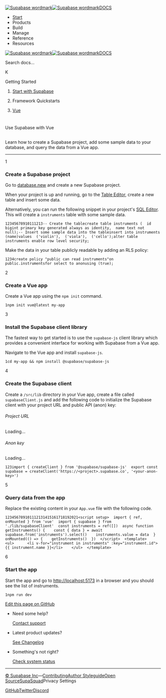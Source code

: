 [![Supabase wordmark](https://supabase.com/docs/_next/image?url=%2Fdocs%2Fsupabase-dark.svg&w=256&q=75&dpl=dpl_5BYG5BkQhU19GEfZfhcgAbeGcRQo)![Supabase wordmark](https://supabase.com/docs/_next/image?url=%2Fdocs%2Fsupabase-light.svg&w=256&q=75&dpl=dpl_5BYG5BkQhU19GEfZfhcgAbeGcRQo)DOCS](https://supabase.com/docs)

-   [Start](https://supabase.com/docs/guides/getting-started)
-   Products
-   Build
-   Manage
-   Reference
-   Resources

[![Supabase wordmark](https://supabase.com/docs/_next/image?url=%2Fdocs%2Fsupabase-dark.svg&w=256&q=75&dpl=dpl_5BYG5BkQhU19GEfZfhcgAbeGcRQo)![Supabase wordmark](https://supabase.com/docs/_next/image?url=%2Fdocs%2Fsupabase-light.svg&w=256&q=75&dpl=dpl_5BYG5BkQhU19GEfZfhcgAbeGcRQo)DOCS](https://supabase.com/docs)

Search docs...

K

Getting Started

1.  [Start with Supabase](https://supabase.com/docs/guides/getting-started)

3.  Framework Quickstarts

5.  [Vue](https://supabase.com/docs/guides/getting-started/quickstarts/vue)

# 

Use Supabase with Vue

## 

Learn how to create a Supabase project, add some sample data to your database, and query the data from a Vue app.

* * *

1

### Create a Supabase project

Go to [database.new](https://database.new) and create a new Supabase project.

When your project is up and running, go to the [Table Editor](https://supabase.com/dashboard/project/_/editor), create a new table and insert some data.

Alternatively, you can run the following snippet in your project's [SQL Editor](https://supabase.com/dashboard/project/_/sql/new). This will create a `instruments` table with some sample data.

```
12345678910111213-- Create the tablecreate table instruments (  id bigint primary key generated always as identity,  name text not null);-- Insert some sample data into the tableinsert into instruments (name)values  ('violin'),  ('viola'),  ('cello');alter table instruments enable row level security;
```

Make the data in your table publicly readable by adding an RLS policy:

```
1234create policy "public can read instruments"on public.instrumentsfor select to anonusing (true);
```

2

### Create a Vue app

Create a Vue app using the `npm init` command.

```
1npm init vue@latest my-app
```

3

### Install the Supabase client library

The fastest way to get started is to use the `supabase-js` client library which provides a convenient interface for working with Supabase from a Vue app.

Navigate to the Vue app and install `supabase-js`.

```
1cd my-app && npm install @supabase/supabase-js
```

4

### Create the Supabase client

Create a `/src/lib` directory in your Vue app, create a file called `supabaseClient.js` and add the following code to initialize the Supabase client with your project URL and public API (anon) key:

###### Project URL

Loading...

###### Anon key

Loading...

```
123import { createClient } from '@supabase/supabase-js'  export const supabase = createClient('https://<project>.supabase.co', '<your-anon-key>')
```

5

### Query data from the app

Replace the existing content in your `App.vue` file with the following code.

```
123456789101112131415161718192021<script setup>  import { ref, onMounted } from 'vue'  import { supabase } from './lib/supabaseClient'  const instruments = ref([])  async function getInstruments() {    const { data } = await supabase.from('instruments').select()    instruments.value = data  }  onMounted(() => {    getInstruments()  })  </script>  <template>    <ul>      <li v-for="instrument in instruments" :key="instrument.id">{{ instrument.name }}</li>    </ul>  </template>
```

6

### Start the app

Start the app and go to [http://localhost:5173](http://localhost:5173) in a browser and you should see the list of instruments.

```
1npm run dev
```

[Edit this page on GitHub](https://github.com/supabase/supabase/blob/master/apps/docs/content/guides/getting-started/quickstarts/vue.mdx)

-   Need some help?
    
    [Contact support](https://supabase.com/support)
-   Latest product updates?
    
    [See Changelog](https://supabase.com/changelog)
-   Something's not right?
    
    [Check system status](https://status.supabase.com/)

* * *

[© Supabase Inc](https://supabase.com/)—[Contributing](https://github.com/supabase/supabase/blob/master/apps/docs/DEVELOPERS.md)[Author Styleguide](https://github.com/supabase/supabase/blob/master/apps/docs/CONTRIBUTING.md)[Open Source](https://supabase.com/open-source)[SupaSquad](https://supabase.com/supasquad)Privacy Settings

[GitHub](https://github.com/supabase/supabase)[Twitter](https://twitter.com/supabase)[Discord](https://discord.supabase.com/)